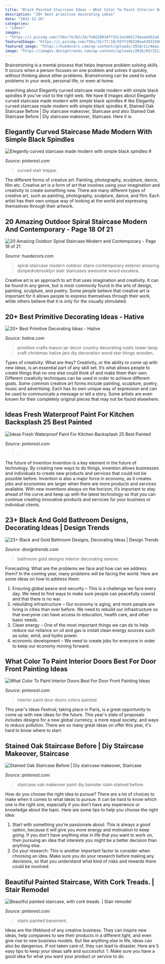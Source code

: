 ```yaml
---
title: "Black Painted Staircase Ideas ~ What Color To Paint Interior Doors Best For Door Front Painting Ideas"
description: "20+ best primitive decorating ideas"
date: "2022-12-28"
categories:
- "ideas"
images:
- "https://i.pinimg.com/736x/7e/02/28/7e0228018ff33c1ec8b5174eaaedd2ad.jpg"
featuredImage: "https://i.pinimg.com/736x/55/7f/19/557f199320ea43933300b6fb5a87216c--house-stairs-basement-stairs.jpg"
featured_image: "https://huedecors.com/wp-content/uploads/2018/11/Amazing-Outdoor-Spiral-Staircase-Modern-and-Contemporary-11.jpg"
image: "https://images.designtrends.com/wp-content/uploads/2016/03/25121056/Serene-Black-and-Gold-Bathroom-Ideas.jpg"
---
```



Brainstroming is a mental process that helps improve problem solving skills. It occurs when a person focuses on one problem and solves it quickly, without thinking about other problems. Brainstroming can be used to solve problems in your work, personal life, or even at home.

	

		
searching about Elegantly curved staircase made modern with simple black spindles # you've visit to the right web. We have 8 Images about Elegantly curved staircase made modern with simple black spindles # like Elegantly curved staircase made modern with simple black spindles #, Stained Oak Staircase Before | Diy staircase makeover, Staircase and also Stained Oak Staircase Before | Diy staircase makeover, Staircase. Here it is:
		
    
## Elegantly Curved Staircase Made Modern With Simple Black Spindles #

<img loading=lazy src="https://i.pinimg.com/736x/dd/59/aa/dd59aac1e74715fa23afe52f3be355f1.jpg" onerror="this.onerror=null;this.src='https://tse1.mm.bing.net/th?id=OIP.Yddh0mv2ngy-0ot8sSRYTwHaLH&amp;pid=15.1';" alt="Elegantly curved staircase made modern with simple black spindles #">

_Source: pinterest.com_

>curved stair treppe. 

	

The different forms of creative art: Painting, photography, sculpture, dance, film etc.
Creative art is a form of art that involves using your imagination and creativity to create something new. There are many different types of creative art, such as painting, photography, sculpture, dance, and film. Each artist has their own unique way of looking at the world and expressing themselves through their artwork.

    
## 20 Amazing Outdoor Spiral Staircase Modern And Contemporary - Page 18 Of 21

<img loading=lazy src="https://huedecors.com/wp-content/uploads/2018/11/Amazing-Outdoor-Spiral-Staircase-Modern-and-Contemporary-11.jpg" onerror="this.onerror=null;this.src='https://tse2.mm.bing.net/th?id=OIP.mMM2ZzOm9Oek6d-xmbABTAHaLE&amp;pid=15.1';" alt="20 Amazing Outdoor Spiral Staircase Modern and Contemporary - Page 18 of 21">

_Source: huedecors.com_

>spiral staircase modern outdoor stairs contemporary exterior amazing donpedrobrooklyn stair staircases awesome wood escalera. 

	

Creative art is an approach to art that uses imagination and creativity. It can be found in any genre, but is most commonly found in the arts of design, painting, sculpture, and poetry. Some people believe that creative art is important for it allows people to express themselves through their work, while others believe that it is only for the visually stimulated.

    
## 20+ Best Primitive Decorating Ideas - Hative

<img loading=lazy src="https://hative.com/wp-content/uploads/2014/05/primitive-decorating-ideas/13-primitive-mason-jar-tower.jpg" onerror="this.onerror=null;this.src='https://tse1.mm.bing.net/th?id=OIP.vhDe8qGdeoYJ6vOy_MOoVQHaJ4&amp;pid=15.1';" alt="20+ Best Primitive Decorating Ideas - Hative">

_Source: hative.com_

>primitive crafts mason jar decor country decorating rustic tower lamp craft christmas hative jars diy decoration wood star things wooden. 

	

Types of creativity: What are they?
Creativity, or the ability to come up with new ideas, is an essential part of any skill set. It’s what allows people to create things that no one else could think of and make them their own. Different creativity techniques can be used in order to achieve different goals.
Some common creative art forms include painting, sculpture, poetry, music and advertising. Each has its own unique way of expression and can be used to communicate a message or tell a story. Some artists are even known for their completely original pieces that may not be found elsewhere.

    
## Ideas Fresh Waterproof Paint For Kitchen Backsplash 25 Best Painted

<img loading=lazy src="https://i.pinimg.com/736x/9c/8b/21/9c8b21a113771a13084f8d0f33f4761b.jpg" onerror="this.onerror=null;this.src='https://tse2.mm.bing.net/th?id=OIP.fz32JqKKCYZWHIkx_wZwrQHaJ3&amp;pid=15.1';" alt="Ideas Fresh Waterproof Paint For Kitchen Backsplash 25 Best Painted">

_Source: pinterest.com_

>. 

	

The future of Invention
Invention is a key element in the future of technology. By creating new ways to do things, invention allows businesses and individuals to create new products and services that could not be possible before. Invention is also a major force in economy, as it creates jobs and economies are larger when there are more products and services available. With new inventions always on the horizon, it’s important to stay ahead of the curve and keep up with the latest technology so that you can continue creating innovative products and services for your business or individual clients.

    
## 23+ Black And Gold Bathroom Designs, Decorating Ideas | Design Trends

<img loading=lazy src="https://images.designtrends.com/wp-content/uploads/2016/03/25121056/Serene-Black-and-Gold-Bathroom-Ideas.jpg" onerror="this.onerror=null;this.src='https://tse2.mm.bing.net/th?id=OIP.pG-ace30M1c8N7V6mVIw-QHaKg&amp;pid=15.1';" alt="23+ Black and Gold Bathroom Designs, Decorating Ideas | Design Trends">

_Source: designtrends.com_

>bathroom gold designs interior decorating serene. 

	

Forecasting: What are the problems we face and how can we address them?
In the coming year, many problems will be facing the world. Here are some ideas on how to address them: 
1. Ensuring global peace and security – This is a challenge we face every day. We need to find ways to make sure people can peacefully coexist and that there is no war. 
2. rebuilding infrastructure – Our economy is aging, and more people are living in cities than ever before. We need to rebuild our infrastructure so that everyone can have access to education, health care, and other basic needs. 
3. Clean energy – One of the most important things we can do to help reduce our reliance on oil and gas is install clean energy sources such as solar, wind, and hydro power. 
4. economic development – We need to create jobs for everyone in order to keep our economy moving forward.

    
## What Color To Paint Interior Doors Best For Door Front Painting Ideas

<img loading=lazy src="https://i.pinimg.com/736x/7e/02/28/7e0228018ff33c1ec8b5174eaaedd2ad.jpg" onerror="this.onerror=null;this.src='https://tse2.mm.bing.net/th?id=OIP.WXS8L7voKIvP9MnNg9JYJwHaJ3&amp;pid=15.1';" alt="What Color To Paint Interior Doors Best For Door Front Painting Ideas">

_Source: pinterest.com_

>interior paint door doors colors painted. 

	

This year's Ideas Festival, taking place in Paris, is a great opportunity to come up with new ideas for the future. This year's slate of proposals includes designs for a new global currency, a more equal society, and ways to reduce pollution. There are so many great ideas on offer this year, it's hard to know where to start.

    
## Stained Oak Staircase Before | Diy Staircase Makeover, Staircase

<img loading=lazy src="https://i.pinimg.com/736x/bb/2c/79/bb2c79b8b78cf6e9d1dea373b1acab61.jpg" onerror="this.onerror=null;this.src='https://tse3.mm.bing.net/th?id=OIP.wrHTTKO-WtV0HHM0-sWY9gHaLB&amp;pid=15.1';" alt="Stained Oak Staircase Before | Diy staircase makeover, Staircase">

_Source: pinterest.com_

>staircase oak makeover paint diy banister stain stained before. 

	

How do you choose the right idea to pursue?
There are a lot of choices to make when it comes to what ideas to pursue. It can be hard to know which one is the right one, especially if you don’t have any experience or knowledge about the topic. Here are some tips to help you choose the right idea: 
1. Start with something you’re passionate about: This is always a good option, because it will give you more energy and motivation to keep going. If you don’t have anything else in life that you want to work on, then pursuing an idea that interests you might be a better decision than anything else. 
2. Do your research: This is another important factor to consider when choosing an idea. Make sure you do your research before making any decisions, so that you understand what kind of risks and rewards there could be involved. 

    
## Beautiful Painted Staircase, With Cork Treads. | Stair Remodel

<img loading=lazy src="https://i.pinimg.com/736x/55/7f/19/557f199320ea43933300b6fb5a87216c--house-stairs-basement-stairs.jpg" onerror="this.onerror=null;this.src='https://tse2.mm.bing.net/th?id=OIP.ufk7BADDlMC5rP0pjNxkHQHaJ3&amp;pid=15.1';" alt="Beautiful painted staircase, with cork treads. | Stair remodel">

_Source: pinterest.com_

>stairs painted basement. 

	

Ideas are the lifeblood of any creative business. They can inspire new ideas, help companies to see their products in a different light, and even give rise to new business models. But like anything else in life, ideas can also be dangerous. If not taken care of, they can lead to disaster. Here are 5 easy tips to keep your ideas safe and successful: 1. Make sure you have a good idea for what you want your product or service to do.

